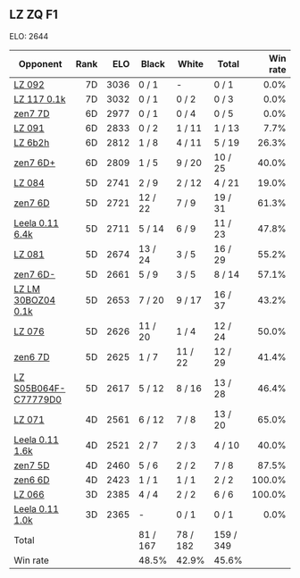 ## LZ ZQ F1 ##

ELO: 2644

Opponent | Rank | ELO | Black | White | Total | Win rate
---------|-----:|----:|-------|-------|-------|-------:
[LZ 092](LZ%20092.md) | 7D | 3036 | 0 / 1 | - | 0 / 1 | 0.0%
[LZ 117 0.1k](LZ%20117%200.1k.md) | 7D | 3032 | 0 / 1 | 0 / 2 | 0 / 3 | 0.0%
[zen7 7D](zen7%207D.md) | 6D | 2977 | 0 / 1 | 0 / 4 | 0 / 5 | 0.0%
[LZ 091](LZ%20091.md) | 6D | 2833 | 0 / 2 | 1 / 11 | 1 / 13 | 7.7%
[LZ 6b2h](LZ%206b2h.md) | 6D | 2812 | 1 / 8 | 4 / 11 | 5 / 19 | 26.3%
[zen7 6D+](zen7%206D+.md) | 6D | 2809 | 1 / 5 | 9 / 20 | 10 / 25 | 40.0%
[LZ 084](LZ%20084.md) | 5D | 2741 | 2 / 9 | 2 / 12 | 4 / 21 | 19.0%
[zen7 6D](zen7%206D.md) | 5D | 2721 | 12 / 22 | 7 / 9 | 19 / 31 | 61.3%
[Leela 0.11 6.4k](Leela%200.11%206.4k.md) | 5D | 2711 | 5 / 14 | 6 / 9 | 11 / 23 | 47.8%
[LZ 081](LZ%20081.md) | 5D | 2674 | 13 / 24 | 3 / 5 | 16 / 29 | 55.2%
[zen7 6D-](zen7%206D-.md) | 5D | 2661 | 5 / 9 | 3 / 5 | 8 / 14 | 57.1%
[LZ LM 30BOZ04 0.1k](LZ%20LM%2030BOZ04%200.1k.md) | 5D | 2653 | 7 / 20 | 9 / 17 | 16 / 37 | 43.2%
[LZ 076](LZ%20076.md) | 5D | 2626 | 11 / 20 | 1 / 4 | 12 / 24 | 50.0%
[zen6 7D](zen6%207D.md) | 5D | 2625 | 1 / 7 | 11 / 22 | 12 / 29 | 41.4%
[LZ S05B064F-C77779D0](LZ%20S05B064F-C77779D0.md) | 5D | 2617 | 5 / 12 | 8 / 16 | 13 / 28 | 46.4%
[LZ 071](LZ%20071.md) | 4D | 2561 | 6 / 12 | 7 / 8 | 13 / 20 | 65.0%
[Leela 0.11 1.6k](Leela%200.11%201.6k.md) | 4D | 2521 | 2 / 7 | 2 / 3 | 4 / 10 | 40.0%
[zen7 5D](zen7%205D.md) | 4D | 2460 | 5 / 6 | 2 / 2 | 7 / 8 | 87.5%
[zen6 6D](zen6%206D.md) | 4D | 2423 | 1 / 1 | 1 / 1 | 2 / 2 | 100.0%
[LZ 066](LZ%20066.md) | 3D | 2385 | 4 / 4 | 2 / 2 | 6 / 6 | 100.0%
[Leela 0.11 1.0k](Leela%200.11%201.0k.md) | 3D | 2365 | - | 0 / 1 | 0 / 1 | 0.0%
Total | | | 81 / 167 | 78 / 182 | 159 / 349 | 
Win rate| | | 48.5% | 42.9% | 45.6% | 
